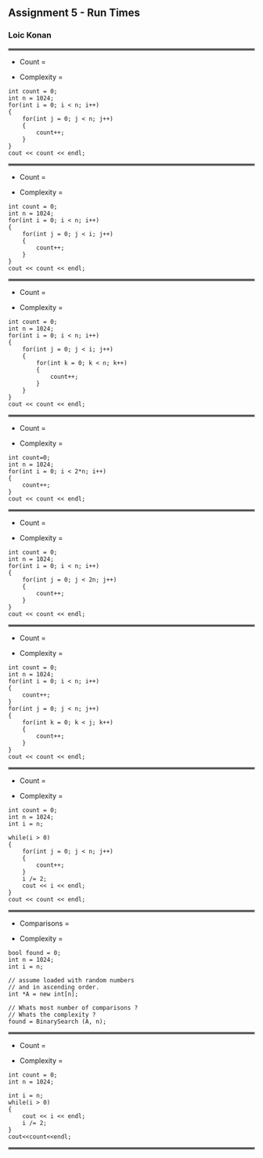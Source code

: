 ## Assignment 5 - Run Times

### Loic Konan

<hr style="border:2px solid gray"> </hr>

- Count =

- Complexity =

 >
    int count = 0;
    int n = 1024;
    for(int i = 0; i < n; i++)
    {
        for(int j = 0; j < n; j++)
        {
            count++;
        }
    }
    cout << count << endl;

<hr style="border:2px solid gray"> </hr>

- Count =

- Complexity =
>
    int count = 0;
    int n = 1024;
    for(int i = 0; i < n; i++)
    {
        for(int j = 0; j < i; j++)
        {
            count++;
        }
    }
    cout << count << endl;

<hr style="border:2px solid gray"> </hr>

- Count =

- Complexity =

>
    int count = 0;
    int n = 1024;
    for(int i = 0; i < n; i++) 
    {
        for(int j = 0; j < i; j++)
        {
            for(int k = 0; k < n; k++)
            {
                count++;
            }
        }
    }
    cout << count << endl;

<hr style="border:2px solid gray"> </hr>

- Count =

- Complexity =

>
    int count=0;
    int n = 1024;
    for(int i = 0; i < 2*n; i++)
    {
        count++;
    }
    cout << count << endl;

<hr style="border:2px solid gray"> </hr>

- Count =

- Complexity =
>
    int count = 0;
    int n = 1024;
    for(int i = 0; i < n; i++) 
    {
        for(int j = 0; j < 2n; j++)
        {
            count++;
        }
    }
    cout << count << endl;

<hr style="border:2px solid gray"> </hr>

- Count =

- Complexity =
>
    int count = 0;
    int n = 1024;
    for(int i = 0; i < n; i++) 
    {
        count++;
    }
    for(int j = 0; j < n; j++)
    {
        for(int k = 0; k < j; k++)
        {
            count++;
        }
    }
    cout << count << endl;

<hr style="border:2px solid gray"> </hr>

- Count =

- Complexity =
>
    int count = 0;
    int n = 1024;
    int i = n;

    while(i > 0)
    {
        for(int j = 0; j < n; j++)
        {
            count++;
        }
        i /= 2;
        cout << i << endl;
    }
    cout << count << endl;

<hr style="border:2px solid gray"> </hr>

- Comparisons =

- Complexity =
>
    bool found = 0;
    int n = 1024;
    int i = n;

    // assume loaded with random numbers
    // and in ascending order.
    int *A = new int[n];

    // Whats most number of comparisons ?
    // Whats the complexity ?
    found = BinarySearch (A, n);

<hr style="border:2px solid gray"> </hr>

- Count =

- Complexity =
  
>
    int count = 0;
    int n = 1024;

    int i = n;
    while(i > 0)
    {
        cout << i << endl;
        i /= 2;  
    }
    cout<<count<<endl;

<hr style="border:2px solid gray"> </hr>
